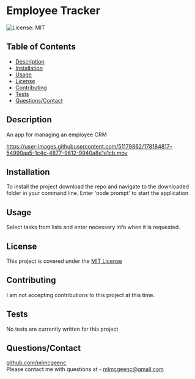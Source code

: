 
# Employee Tracker
![License: MIT](https://img.shields.io/badge/License-MIT-yellow.svg)

## Table of Contents
* [Description](#Description)
* [Installation](#Installation)
* [Usage](#Usage)
* [License](#License)
* [Contributing](#Contributing)
* [Tests](#Tests)
* [Questions/Contact](#Questions/Contact])

## Description
An app for managing an employee CRM


https://user-images.githubusercontent.com/51179862/178184817-54990aa5-1c4c-4877-9612-9940a8e1e1cb.mov



## Installation
To install the project download the repo and navigate to the downloaded folder in your command line. Enter 'node prompt' to start the application

## Usage
Select tasks from lists and enter necessary info when it is requested.

## License
This project is covered under the [MIT License](https://opensource.org/licenses/MIT)

## Contributing
I am not accepting contributions to this project at this time.

## Tests
No tests are currently written for this project

## Questions/Contact
[github.com/mlmcgeenc](https://github.com/mlmcgeenc)  
Please contact me with questions at - mlmcgeenc@gmail.com
